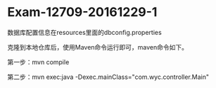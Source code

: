 # Exam-12709-20161229-1


数据库配置信息在resources里面的dbconfig.properties


克隆到本地仓库后，使用Maven命令运行即可，maven命令如下。


第一步：mvn compile


第二步：mvn exec:java -Dexec.mainClass="com.wyc.controller.Main"
